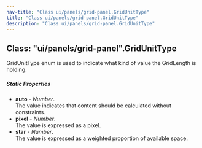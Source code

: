 ```yaml
---
nav-title: "Class ui/panels/grid-panel.GridUnitType"
title: "Class ui/panels/grid-panel.GridUnitType"
description: "Class ui/panels/grid-panel.GridUnitType"
---
```

## Class: "ui/panels/grid-panel".GridUnitType  
GridUnitType enum is used to indicate what kind of value the GridLength is holding.

##### Static Properties
 - **auto** - _Number_.    
  The value indicates that content should be calculated without constraints.
 - **pixel** - _Number_.    
  The value is expressed as a pixel.
 - **star** - _Number_.    
  The value is expressed as a weighted proportion of available space.